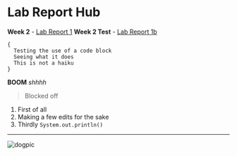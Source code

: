 # Lab Report Hub
**Week 2** - [Lab Report 1](https://kenvacs.github.io/cse15l-lab-reports/lab-report-1-week-2.html)
**Week 2 Test** - [Lab Report 1b](lab-report-1-week-2.html)
```
{
  Testing the use of a code block
  Seeing what it does
  This is not a haiku
}
```
**BOOM**
*shhhh*
>Blocked off
1. First of all
2. Making a few edits for the sake
3. Thirdly
`System.out.println()`
---
![dogpic](https://hips.hearstapps.com/hmg-prod.s3.amazonaws.com/images/golden-retriever-royalty-free-image-506756303-1560962726.jpg?crop=1.00xw:0.756xh;0,0.0756xh&resize=980:*)